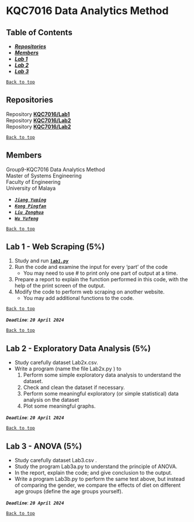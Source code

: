 # KQC7016 Data Analytics Method
  
## Table of Contents
 * [***Repositories***](#Repositories)
 * [***Members***](#Members)
 * [***Lab 1***](#Lab1---Web-Scraping-5)
 * [***Lab 2***](#Lab-2---Exploratory-Data-Analysis-5)
 * [***Lab 3***](#Lab-3---ANOVA-5)
  
[`Back to top`](#-KQC7016-Data-Analytics-Method)
  
## Repositories
Repository [**KQC7016/Lab1**](https://github.com/KQC7016/Lab1)  
Repository [**KQC7016/Lab2**](https://github.com/KQC7016/Lab2)  
Repository [**KQC7016/Lab2**](https://github.com/KQC7016/Lab3)  
  
[`Back to top`](#-KQC7016-Data-Analytics-Method)
  
## Members
Group9-KQC7016 Data Analytics Method  
Master of Systems Engineering  
Faculty of Engineering  
University of Malaya  
 * [***`Jiang Yuping`***]()
 * [***`Kong Pingfan`***](https://github.com/KongPingfanCHN)
 * [***`Liu Zonghua`***]()
 * [***`Wu Yufeng`***]()
  
[`Back to top`](#-KQC7016-Data-Analytics-Method)
  
## Lab 1 - Web Scraping (5%)
  
1. Study and run [***`lab1.py`***](/lab1.py)
2. Run the code and examine the input for every ‘part’ of the code
   * You may need to use # to print only one part of output at a time.
3. Prepare a report to explain the function performed in this code, with the help of the print screen of the output.
4. Modify the code to perform web scraping on another website.
   * You may add additional functions to the code.
  
[`Back to top`](#-KQC7016-Data-Analytics-Method)
  
***`Deadline`***: ***`20 April 2024`***
  
[`Back to top`](#-KQC7016-Data-Analytics-Method)
  
## Lab 2 - Exploratory Data Analysis (5%)
* Study carefully dataset Lab2x.csv.
* Write a program (name the file Lab2x.py ) to
   1. Perform some simple exploratory data analysis to understand the dataset.
   2. Check and clean the dataset if necessary.
   3. Perform some meaningful exploratory (or simple statistical) data analysis on the dataset
   4. Plot some meaningful graphs.
  
***`Deadline`***: ***`20 April 2024`***
  
[`Back to top`](#-KQC7016-Data-Analytics-Method)
  
## Lab 3 - ANOVA (5%)

* Study carefully dataset Lab3.csv .
* Study the program Lab3a.py to understand the principle of ANOVA.
* In the report, explain the code; and give conclusion to the output.
* Write a program Lab3b.py to perform the same test above, but instead of comparing the gender, we compare the effects of diet on different age groups (define the age groups yourself).
  
***`Deadline`***: ***`20 April 2024`***
  
[`Back to top`](#-KQC7016-Data-Analytics-Method)
  
